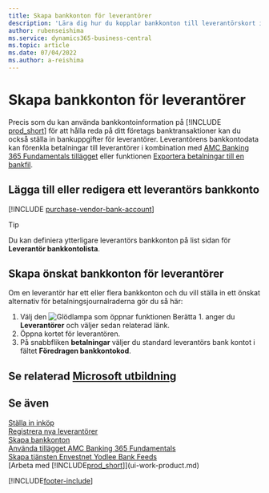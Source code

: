 ```yaml
---
title: Skapa bankkonton för leverantörer
description: 'Lära dig hur du kopplar bankkonton till leverantörskort i Business Central, t.ex. kontaktinformation, SWIFT- och IBAN-koder.'
author: rubenseishima
ms.service: dynamics365-business-central
ms.topic: article
ms.date: 07/04/2022
ms.author: a-reishima
---
```

# Skapa bankkonton för leverantörer

Precis som du kan använda bankkontoinformation på [!INCLUDE [prod_short](includes/prod_short.md)] för att hålla reda på ditt företags banktransaktioner kan du också ställa in bankuppgifter för leverantörer. Leverantörens bankkontodata kan förenkla betalningar till leverantörer i kombination med [AMC Banking 365 Fundamentals tillägget](ui-extensions-amc-banking.md) eller funktionen [Exportera betalningar till en bankfil](finance-make-payments-with-bank-data-conversion-service-or-sepa-credit-transfer.md).

## Lägga till eller redigera ett leverantörs bankkonto

[!INCLUDE [purchase-vendor-bank-account](includes/purchase-vendor-bank-account.md)]

> [!TIP]
> Du kan definiera ytterligare leverantörs bankkonton på list sidan för **Leverantör bankkontolista**.

## Skapa önskat bankkonton för leverantörer

Om en leverantör har ett eller flera bankkonton och du vill ställa in ett önskat alternativ för betalningsjournalraderna gör du så här:

1. Välj den ![Glödlampa som öppnar funktionen Berätta 1.](media/ui-search/search_small.png "Berätta för mig vad du vill göra") anger du **Leverantörer** och väljer sedan relaterad länk.
2. Öppna kortet för leverantören.
3. På snabbfliken **betalningar** väljer du standard leverantörs bank kontot i fältet **Föredragen bankkontokod**.

## Se relaterad [Microsoft utbildning](/training/modules/cash-management-dynamics-365-business-central/)

## Se även

[Ställa in inköp](purchasing-setup-purchasing.md)  
[Registrera nya leverantörer](purchasing-how-register-new-vendors.md)  
[Skapa bankkonton](bank-how-setup-bank-accounts.md)  
[Använda tillägget AMC Banking 365 Fundamentals](ui-extensions-amc-banking.md)  
[Skapa tjänsten Envestnet Yodlee Bank Feeds](bank-how-setup-bank-statement-service.md)  
[Arbeta med [!INCLUDE[prod_short](includes/prod_short.md)]](ui-work-product.md)

[!INCLUDE[footer-include](includes/footer-banner.md)]
